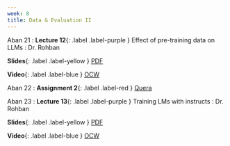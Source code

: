 ```yaml
---
week: 8
title: Data & Evaluation II
---
```


Aban 21
: **Lecture 12**{: .label .label-purple } Effect of pre-training data on LLMs
  : Dr. Rohban

  **Slides**{: .label .label-yellow } [PDF](../assets/lectures/Effect-of-Dataset-on-LLM-Training.pdf)

  **Video**{: .label .label-blue } [OCW](https://ocw.sharif.edu/course/524/session/id/10672)

Aban 22
: **Assignment 2**{: .label .label-red } [Quera](https://quera.org/course/14991/note/80493)

Aban 23
: **Lecture 13**{: .label .label-purple } Training LMs with instructs
  : Dr. Rohban

  **Slides**{: .label .label-yellow } [PDF](../assets/lectures/2212.10560.pdf)

  **Video**{: .label .label-blue } [OCW](https://ocw.sharif.edu/course/524/session/id/10675)